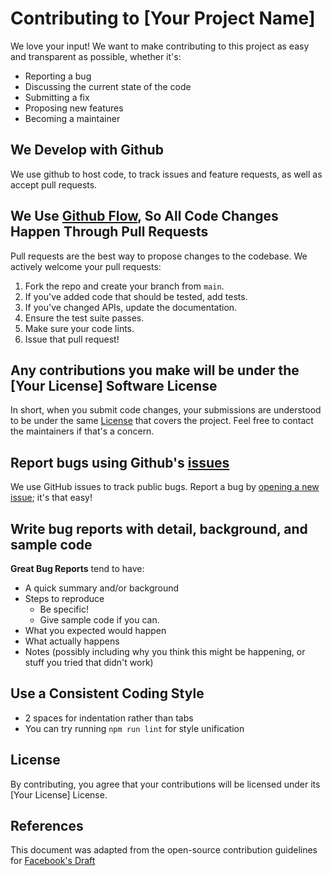 # Contributing to [Your Project Name]

We love your input! We want to make contributing to this project as easy and transparent as possible, whether it's:

- Reporting a bug
- Discussing the current state of the code
- Submitting a fix
- Proposing new features
- Becoming a maintainer

## We Develop with Github
We use github to host code, to track issues and feature requests, as well as accept pull requests.

## We Use [Github Flow](https://guides.github.com/introduction/flow/index.html), So All Code Changes Happen Through Pull Requests
Pull requests are the best way to propose changes to the codebase. We actively welcome your pull requests:

1. Fork the repo and create your branch from `main`.
2. If you've added code that should be tested, add tests.
3. If you've changed APIs, update the documentation.
4. Ensure the test suite passes.
5. Make sure your code lints.
6. Issue that pull request!

## Any contributions you make will be under the [Your License] Software License
In short, when you submit code changes, your submissions are understood to be under the same [License](LICENSE) that covers the project. Feel free to contact the maintainers if that's a concern.

## Report bugs using Github's [issues](https://github.com/SujalXplores/portfolio-v2/issues)
We use GitHub issues to track public bugs. Report a bug by [opening a new issue](https://github.com/SujalXplores/portfolio-v2/issues/new); it's that easy!

## Write bug reports with detail, background, and sample code

**Great Bug Reports** tend to have:

- A quick summary and/or background
- Steps to reproduce
  - Be specific!
  - Give sample code if you can.
- What you expected would happen
- What actually happens
- Notes (possibly including why you think this might be happening, or stuff you tried that didn't work)

## Use a Consistent Coding Style

* 2 spaces for indentation rather than tabs
* You can try running `npm run lint` for style unification

## License
By contributing, you agree that your contributions will be licensed under its [Your License] License.

## References
This document was adapted from the open-source contribution guidelines for [Facebook's Draft](https://github.com/facebook/draft-js/blob/master/CONTRIBUTING.md)